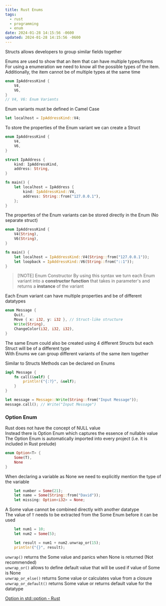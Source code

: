 ```yaml
---
title: Rust Enums
tags:
  - rust
  - programming
  - enum
date: 2024-01-28 14:15:56 -0600
updated: 2024-01-28 14:15:56 -0600
---
```


Structs allows developers to group similar fields together  

Enums are used to show that an item that can have multiple types/forms  
For using a enumeration we need to know all the possible types of the item. Additionally, the item cannot be of multiple types at the same time

```rust
enum IpAddressKind {
    V4,
    V6,
}
// V4, V6: Enum Varients
```

Enum variants must be defined in Camel Case

```rust
let localhost = IpAddressKind::V4;
```

To store the properties of the Enum variant we can create a Struct

```rust
enum IpAddressKind {
    V4,
    V6,
}

struct IpAddress {
    kind: IpAddressKind,
    address: String,
}

fn main() {
    let localhost = IpAddress {
        kind: IpAddressKind::V4,
        address: String::from("127.0.0.1"),
    };
}
```

The properties of the Enum variants can be stored directly in the Enum (No separate struct)

```rust
enum IpAddressKind {
    V4(String),
    V6(String),
}

fn main() {
    let localhost = IpAddressKind::V4(String::from("127.0.0.1"));
    let loopback = IpAddressKind::V6(String::from("::1"));
}

```

> [!NOTE] Enum Constructor
> By using this syntax we turn each Enum variant into a **constructor function** that takes in parameter's and returns a **instance** of the variant

Each Enum variant can have multiple properties and be of different datatypes  

```rust
enum Message {
    Quit,
    Move { x: i32, y: i32 }, // Struct-like structure
    Write(String),
    ChangeColor(i32, i32, i32),
}
```

The same Enum could also be created using 4 different Structs but each Struct will be of a different type  
With Enums we can group different variants of the same item together

Similar to Structs Methods can be declared on Enums

```rust
impl Message {
    fn call(&self) {
        println!("{:?}", &self);
    }
}

let message = Message::Write(String::from("Input Message"));
message.call(); // Write("Input Message")
```

### Option Enum

Rust does not have the concept of NULL value  
Instead there is Option Enum which captures the essence of nullable value  
The Option Enum is automatically imported into every project (i.e. it is included in Rust prelude)

```rust
enum Option<T> {
    Some(T),
    None
}
```

When declaring a variable as None we need to explicitly mention the type of the variable

```rust
    let number = Some(21);
    let name = Some(String::from("David"));
    let missing: Option<i32> = None;
```

A Some value cannot be combined directly with another datatype  
The value of `T` needs to be extracted from the Some Enum before it can be used  

```rust
    let num1 = 10;
    let num2 = Some(5);

    let result = num1 + num2.unwrap_or(15);
    println!("{}", result);
```

`unwrap()` returns the Some value and panics when None is returned (Not recommended)  
`unwrap_or()` allows to define default value that will be used if value of Some is None  
`unwrap_or_else()` returns Some value or calculates value from a closure  
`unwrap_or_default()` returns Some value or returns default value for the datatype

[Option in std::option - Rust](https://doc.rust-lang.org/std/option/enum.Option.html)

